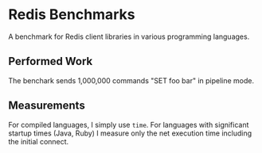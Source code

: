 Redis Benchmarks
================

A benchmark for Redis client libraries in various programming languages.

## Performed Work

The benchark sends 1,000,000 commands "SET foo bar" in pipeline mode.

## Measurements

For compiled languages, I simply use `time`. For languages with significant startup times (Java, Ruby) I measure only the net execution time including the initial connect.
